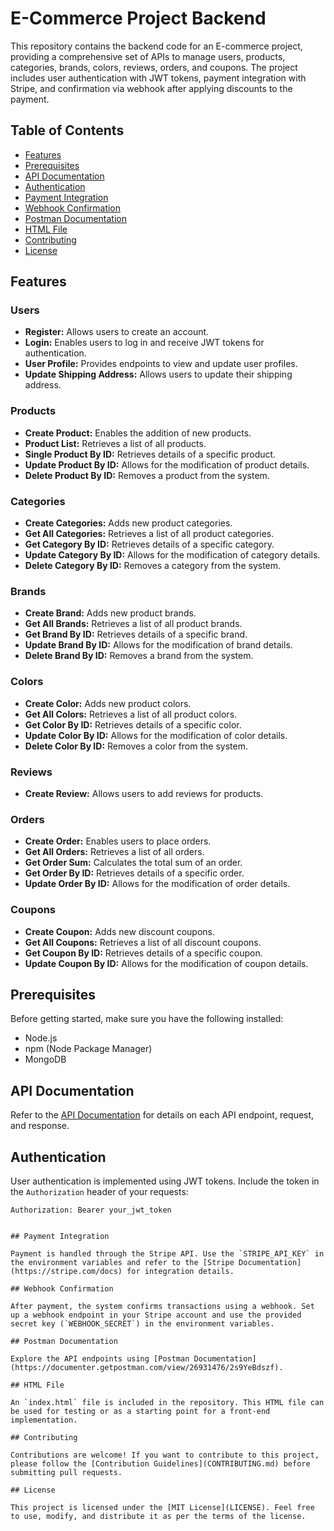# E-Commerce Project Backend

This repository contains the backend code for an E-commerce project, providing a comprehensive set of APIs to manage users, products, categories, brands, colors, reviews, orders, and coupons. The project includes user authentication with JWT tokens, payment integration with Stripe, and confirmation via webhook after applying discounts to the payment.

## Table of Contents

- [Features](#features)
- [Prerequisites](#prerequisites)
- [API Documentation](#api-documentation)
- [Authentication](#authentication)
- [Payment Integration](#payment-integration)
- [Webhook Confirmation](#webhook-confirmation)
- [Postman Documentation](#postman-documentation)
- [HTML File](#html-file)
- [Contributing](#contributing)
- [License](#license)

## Features

### Users
- **Register:** Allows users to create an account.
- **Login:** Enables users to log in and receive JWT tokens for authentication.
- **User Profile:** Provides endpoints to view and update user profiles.
- **Update Shipping Address:** Allows users to update their shipping address.

### Products
- **Create Product:** Enables the addition of new products.
- **Product List:** Retrieves a list of all products.
- **Single Product By ID:** Retrieves details of a specific product.
- **Update Product By ID:** Allows for the modification of product details.
- **Delete Product By ID:** Removes a product from the system.

### Categories
- **Create Categories:** Adds new product categories.
- **Get All Categories:** Retrieves a list of all product categories.
- **Get Category By ID:** Retrieves details of a specific category.
- **Update Category By ID:** Allows for the modification of category details.
- **Delete Category By ID:** Removes a category from the system.

### Brands
- **Create Brand:** Adds new product brands.
- **Get All Brands:** Retrieves a list of all product brands.
- **Get Brand By ID:** Retrieves details of a specific brand.
- **Update Brand By ID:** Allows for the modification of brand details.
- **Delete Brand By ID:** Removes a brand from the system.

### Colors
- **Create Color:** Adds new product colors.
- **Get All Colors:** Retrieves a list of all product colors.
- **Get Color By ID:** Retrieves details of a specific color.
- **Update Color By ID:** Allows for the modification of color details.
- **Delete Color By ID:** Removes a color from the system.

### Reviews
- **Create Review:** Allows users to add reviews for products.

### Orders
- **Create Order:** Enables users to place orders.
- **Get All Orders:** Retrieves a list of all orders.
- **Get Order Sum:** Calculates the total sum of an order.
- **Get Order By ID:** Retrieves details of a specific order.
- **Update Order By ID:** Allows for the modification of order details.

### Coupons
- **Create Coupon:** Adds new discount coupons.
- **Get All Coupons:** Retrieves a list of all discount coupons.
- **Get Coupon By ID:** Retrieves details of a specific coupon.
- **Update Coupon By ID:** Allows for the modification of coupon details.

## Prerequisites

Before getting started, make sure you have the following installed:

- Node.js
- npm (Node Package Manager)
- MongoDB

## API Documentation

Refer to the [API Documentation](docs/api.md) for details on each API endpoint, request, and response.

## Authentication

User authentication is implemented using JWT tokens. Include the token in the `Authorization` header of your requests:

```http
Authorization: Bearer your_jwt_token


## Payment Integration

Payment is handled through the Stripe API. Use the `STRIPE_API_KEY` in the environment variables and refer to the [Stripe Documentation](https://stripe.com/docs) for integration details.

## Webhook Confirmation

After payment, the system confirms transactions using a webhook. Set up a webhook endpoint in your Stripe account and use the provided secret key (`WEBHOOK_SECRET`) in the environment variables.

## Postman Documentation

Explore the API endpoints using [Postman Documentation](https://documenter.getpostman.com/view/26931476/2s9YeBdszf).

## HTML File

An `index.html` file is included in the repository. This HTML file can be used for testing or as a starting point for a front-end implementation.

## Contributing

Contributions are welcome! If you want to contribute to this project, please follow the [Contribution Guidelines](CONTRIBUTING.md) before submitting pull requests.

## License

This project is licensed under the [MIT License](LICENSE). Feel free to use, modify, and distribute it as per the terms of the license.

